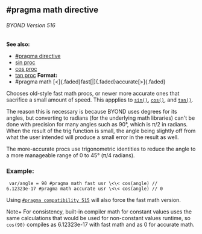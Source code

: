 ## #pragma math directive 
###### BYOND Version 516
**See also:**
+   [#pragma directive](/ref/DM/preprocessor/pragma.md) 
+   [sin proc](/ref/proc/sin.md) 
+   [cos proc](/ref/proc/cos.md) 
+   [tan proc](/ref/proc/tan.md) <!-- -->
**Format:**
+   #pragma math [\<]{.faded}fast[\|]{.faded}accurate[\>]{.faded}


Chooses old-style fast math procs, or newer more accurate ones
that sacrifice a small amount of speed. This appplies to
[`sin()`](/proc/sin), [`cos()`](/proc/cos), and
[`tan()`](/proc/tan). 

The reason this is necessary is
because BYOND uses degrees for its angles, but converting to radians
(for the underlying math libraries) can\'t be done with precision for
many angles such as 90°, which is π/2 in radians. When the result of the
trig function is small, the angle being slightly off from what the user
intended will produce a small error in the result as well. 

The
more-accurate procs use trigonometric identities to reduce the angle to
a more manageable range of 0 to 45° (π/4 radians).
### Example:

```
 var/angle = 90 #pragma math fast usr \<\< cos(angle) //
6.12323e-17 #pragma math accurate usr \<\< cos(angle) // 0 
```



Using [`#pragma compatibility
515`](/DM/preprocessor/pragma/compatibility) will also force the
fast math version. 

Note+ For consistency, built-in compiler
math for constant values uses the same calculations that would be used
for non-constant values runtime, so `cos(90)` compiles as 6.12323e-17
with fast math and as 0 for accurate math.